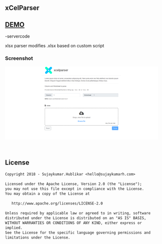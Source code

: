 ## xCelParser

## [DEMO](https://sujaykumarh.github.io/xcelparser/)

-servercode

xlsx parser modifies .xlsx based on custom script 

### Screenshot

![Screenshot](https://raw.githubusercontent.com/Sujaykumarh/xcelparser/master/public/extra/screenshot/screenshot_1.png)

<br>

## License

    Copyright 2018 - Sujaykumar.Hublikar <hello@sujaykumarh.com>

    Licensed under the Apache License, Version 2.0 (the "License");
    you may not use this file except in compliance with the License.
    You may obtain a copy of the License at

       http://www.apache.org/licenses/LICENSE-2.0

    Unless required by applicable law or agreed to in writing, software
    distributed under the License is distributed on an "AS IS" BASIS,
    WITHOUT WARRANTIES OR CONDITIONS OF ANY KIND, either express or implied.
    See the License for the specific language governing permissions and
    limitations under the License.
